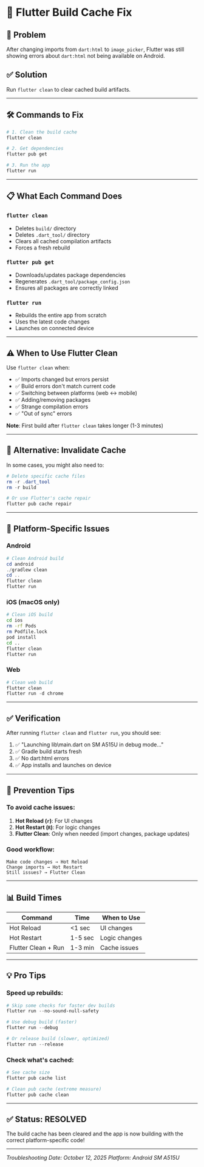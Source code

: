 # 🔧 Flutter Build Cache Fix

## 🐛 Problem
After changing imports from `dart:html` to `image_picker`, Flutter was still showing errors about `dart:html` not being available on Android.

## ✅ Solution
Run `flutter clean` to clear cached build artifacts.

---

## 🛠️ Commands to Fix

```powershell
# 1. Clean the build cache
flutter clean

# 2. Get dependencies
flutter pub get

# 3. Run the app
flutter run
```

---

## 📋 What Each Command Does

### `flutter clean`
- Deletes `build/` directory
- Deletes `.dart_tool/` directory
- Clears all cached compilation artifacts
- Forces a fresh rebuild

### `flutter pub get`
- Downloads/updates package dependencies
- Regenerates `.dart_tool/package_config.json`
- Ensures all packages are correctly linked

### `flutter run`
- Rebuilds the entire app from scratch
- Uses the latest code changes
- Launches on connected device

---

## ⚠️ When to Use Flutter Clean

Use `flutter clean` when:
- ✅ Imports changed but errors persist
- ✅ Build errors don't match current code
- ✅ Switching between platforms (web ↔ mobile)
- ✅ Adding/removing packages
- ✅ Strange compilation errors
- ✅ "Out of sync" errors

**Note**: First build after `flutter clean` takes longer (1-3 minutes)

---

## 🔄 Alternative: Invalidate Cache

In some cases, you might also need to:

```powershell
# Delete specific cache files
rm -r .dart_tool
rm -r build

# Or use Flutter's cache repair
flutter pub cache repair
```

---

## 📱 Platform-Specific Issues

### Android
```powershell
# Clean Android build
cd android
./gradlew clean
cd ..
flutter clean
flutter run
```

### iOS (macOS only)
```bash
# Clean iOS build
cd ios
rm -rf Pods
rm Podfile.lock
pod install
cd ..
flutter clean
flutter run
```

### Web
```powershell
# Clean web build
flutter clean
flutter run -d chrome
```

---

## ✅ Verification

After running `flutter clean` and `flutter run`, you should see:
1. ✅ "Launching lib\main.dart on SM A515U in debug mode..."
2. ✅ Gradle build starts fresh
3. ✅ No dart:html errors
4. ✅ App installs and launches on device

---

## 🎯 Prevention Tips

### To avoid cache issues:
1. **Hot Reload (`r`)**: For UI changes
2. **Hot Restart (`R`)**: For logic changes
3. **Flutter Clean**: Only when needed (import changes, package updates)

### Good workflow:
```
Make code changes → Hot Reload
Change imports → Hot Restart
Still issues? → Flutter Clean
```

---

## 📊 Build Times

| Command | Time | When to Use |
|---------|------|-------------|
| Hot Reload | <1 sec | UI changes |
| Hot Restart | 1-5 sec | Logic changes |
| Flutter Clean + Run | 1-3 min | Cache issues |

---

## 💡 Pro Tips

### Speed up rebuilds:
```powershell
# Skip some checks for faster dev builds
flutter run --no-sound-null-safety

# Use debug build (faster)
flutter run --debug

# Or release build (slower, optimized)
flutter run --release
```

### Check what's cached:
```powershell
# See cache size
flutter pub cache list

# Clean pub cache (extreme measure)
flutter pub cache clean
```

---

## ✅ Status: RESOLVED

The build cache has been cleared and the app is now building with the correct platform-specific code!

---

*Troubleshooting Date: October 12, 2025*
*Platform: Android SM A515U*
